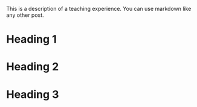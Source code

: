 <!-- ---
title: "Teaching experience 2"
collection: teaching
type: "Workshop"
permalink: /teaching/2015-spring-teaching-1
venue: "University 1, Department"
date: 2015-01-01
location: "City, Country"
--- -->

This is a description of a teaching experience. You can use markdown like any other post.

Heading 1
======

Heading 2
======

Heading 3
======
